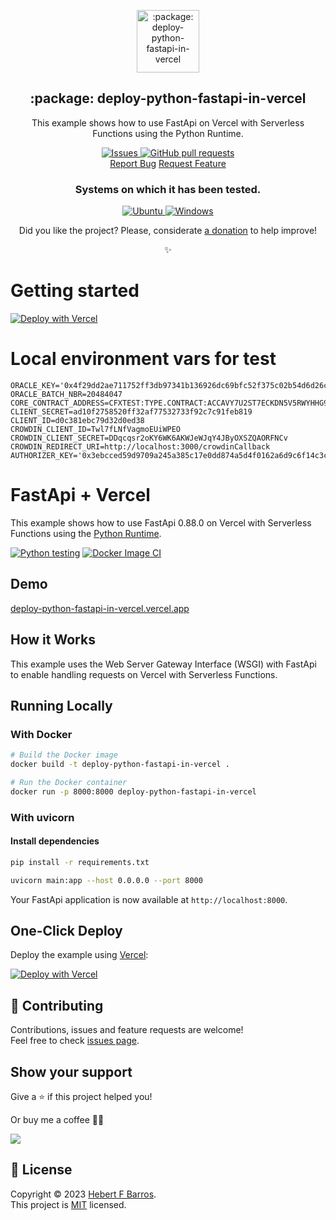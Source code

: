<p align="center">
 <img width="100px" src="https://raw.githubusercontent.com/hebertcisco/vercel-typescript-express-api/cebd0c563141a4cc7d279997b8cb5dd9232d7591/.github/images/favicon512x512-vercel-typescript-express-api.png" align="center" alt=":package: deploy-python-fastapi-in-vercel" />
 <h2 align="center">:package: deploy-python-fastapi-in-vercel</h2>
 <p align="center">This example shows how to use FastApi  on Vercel with Serverless Functions using the Python Runtime.</p>
</p>

  <p align="center">
    <a href="https://github.com/hebertcisco/deploy-python-fastapi-in-vercel/issues">
      <img alt="Issues" src="https://img.shields.io/github/issues/hebertcisco/deploy-python-fastapi-in-vercel?style=flat&color=336791" />
    </a>
    <a href="https://github.com/hebertcisco/deploy-python-fastapi-in-vercel/pulls">
      <img alt="GitHub pull requests" src="https://img.shields.io/github/issues-pr/hebertcisco/deploy-python-fastapi-in-vercel?style=flat&color=336791" />
    </a>
    <br />
  <a href="https://github.com/hebertcisco/deploy-python-fastapi-in-vercel/issues/new/choose">Report Bug</a>
  <a href="https://github.com/hebertcisco/deploy-python-fastapi-in-vercel/issues/new/choose">Request Feature</a>
  </p>
  <h3 align="center">Systems on which it has been tested.</h3>
 <p align="center">
  <a href="https://ubuntu.com/download">
      <img alt="Ubuntu" src="https://img.shields.io/badge/Ubuntu-E95420?style=flat&logo=ubuntu&logoColor=white" />
    </a>
  <a href="https://www.microsoft.com/pt-br/software-download/windows10">
      <img alt="Windows" src="https://img.shields.io/badge/Windows-0078D6?style=flat&logo=windows&logoColor=white" />
    </a>
  </p>
<p align="center">Did you like the project? Please, considerate <a href="https://www.buymeacoffee.com/hebertcisco">a donation</a> to help improve!</p>

<p align="center"><strong></strong>✨</p>

# Getting started

[![Deploy with Vercel](https://vercel.com/button)](https://vercel.com/new/clone?repository-url=https%3A%2F%2Fgithub.com%2Fhebertcisco%2Fdeploy-python-fastapi-in-vercel%2Ftree%2Fmain%2Fpython%2FFastApi&demo-title=FastApi%20%2B%20Vercel&demo-description=Use%20FastApi%202%20on%20Vercel%20with%20Serverless%20Functions%20using%20the%20Python%20Runtime.&demo-url=https%3A%2F%2FFastApi-python-template.vercel.app%2F&demo-image=https://fastapi.tiangolo.com/img/logo-margin/logo-teal.png)

# Local environment vars for test

```env
ORACLE_KEY='0x4f29dd2ae711752ff3db97341b136926dc69bfc52f375c02b54d6d26cc2fe6f4'
ORACLE_BATCH_NBR=20484047
CORE_CONTRACT_ADDRESS=CFXTEST:TYPE.CONTRACT:ACCAVY7U2ST7ECKDN5V5RWYHHG9XVEYVRANCKZ38DK
CLIENT_SECRET=ad10f2758520ff32af77532733f92c7c91feb819
CLIENT_ID=d0c381ebc79d32d0ed38
CROWDIN_CLIENT_ID=Twl7fLNfVagmoEUiWPEO
CROWDIN_CLIENT_SECRET=DDqcqsr2oKY6WK6AKWJeWJqY4JByOXSZQAORFNCv
CROWDIN_REDIRECT_URI=http://localhost:3000/crowdinCallback
AUTHORIZER_KEY='0x3ebcced59d9709a245a385c17e0dd874a5d4f0162a6d9c6f14c3ca16819c6f88'
```

# FastApi + Vercel

This example shows how to use FastApi 0.88.0 on Vercel with Serverless Functions using the [Python Runtime](https://vercel.com/docs/concepts/functions/serverless-functions/runtimes/python).

[![Python testing](https://github.com/hebertcisco/deploy-python-fastapi-in-vercel/actions/workflows/python-app.yml/badge.svg?branch=main)](https://github.com/hebertcisco/deploy-python-fastapi-in-vercel/actions/workflows/python-app.yml)
[![Docker Image CI](https://github.com/hebertcisco/deploy-python-fastapi-in-vercel/actions/workflows/docker-image.yml/badge.svg)](https://github.com/hebertcisco/deploy-python-fastapi-in-vercel/actions/workflows/docker-image.yml)

## Demo

[deploy-python-fastapi-in-vercel.vercel.app](https://deploy-python-fastapi-in-vercel.vercel.app)

## How it Works

This example uses the Web Server Gateway Interface (WSGI) with FastApi to enable handling requests on Vercel with Serverless Functions.

## Running Locally

### With Docker

```bash
# Build the Docker image
docker build -t deploy-python-fastapi-in-vercel .

# Run the Docker container
docker run -p 8000:8000 deploy-python-fastapi-in-vercel

```

### With uvicorn

#### Install dependencies

```bash
pip install -r requirements.txt
```

```bash
uvicorn main:app --host 0.0.0.0 --port 8000
```

Your FastApi application is now available at `http://localhost:8000`.

## One-Click Deploy

Deploy the example using [Vercel](https://vercel.com?utm_source=github&utm_medium=readme&utm_campaign=vercel-examples):

[![Deploy with Vercel](https://vercel.com/button)](https://vercel.com/new/clone?repository-url=https%3A%2F%2Fgithub.com%2Fhebertcisco%2Fdeploy-python-fastapi-in-vercel%2Ftree%2Fmain%2Fpython%2FFastApi&demo-title=FastApi%20%2B%20Vercel&demo-description=Use%20FastApi%202%20on%20Vercel%20with%20Serverless%20Functions%20using%20the%20Python%20Runtime.&demo-url=https%3A%2F%2FFastApi-python-template.vercel.app%2F&demo-image=https://fastapi.tiangolo.com/img/logo-margin/logo-teal.png)

## 🤝 Contributing

Contributions, issues and feature requests are welcome!<br />Feel free to check [issues page](issues).

## Show your support

Give a ⭐️ if this project helped you!

Or buy me a coffee 🙌🏾

<a href="https://www.buymeacoffee.com/hebertcisco">
    <img src="https://img.buymeacoffee.com/button-api/?text=Buy me a coffee&emoji=&slug=hebertcisco&button_colour=FFDD00&font_colour=000000&font_family=Inter&outline_colour=000000&coffee_colour=ffffff" />
</a>

## 📝 License

Copyright © 2023 [Hebert F Barros](https://github.com/hebertcisco).<br />
This project is [MIT](LICENSE) licensed.
